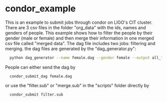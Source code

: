 # condor_example
This is an example to submit jobs through condor on LIGO's CIT cluster. There are 3 csv files in the folder "org_data" with the ids, names and genders of people. This example shows how to filter the people by their gender (male or female) and then merge their information in one merged csv file called "merged data".
The dag file includes two jobs: filtering and merging. the dag files are generated by the "dag_generator.py": 
```bash
  python dag_generator --name female.dag --gender female --output all_female.csv
```

People can either send the dag by
```
  condor_submit_dag female.dag
```
or use the "filter.sub" or "merge.sub" in the "scripts" folder directly by
```
  condor_submit filter.sub
```
